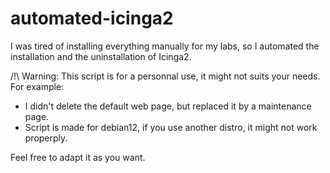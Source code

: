 # automated-icinga2

I was tired of installing everything manually for my labs, so I automated the installation and the uninstallation of Icinga2.

/!\ Warning: This script is for a personnal use, it might not suits your needs.
For example: 
- I didn't delete the default web page, but replaced it by a maintenance page.
- Script is made for debian12, if you use another distro, it might not work properply.

Feel free to adapt it as you want.
